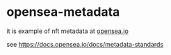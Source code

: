 # opensea-metadata

it is example of nft metadata at [opensea.io](https://opensea.io/)

see https://docs.opensea.io/docs/metadata-standards
